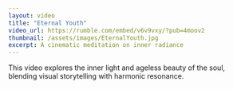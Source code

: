 ```yaml
---
layout: video
title: "Eternal Youth"
video_url: https://rumble.com/embed/v6v9vxy/?pub=4moov2
thumbnail: /assets/images/EternalYouth.jpg
excerpt: A cinematic meditation on inner radiance
---
```


This video explores the inner light and ageless beauty of the soul,  
blending visual storytelling with harmonic resonance.
